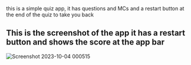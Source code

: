 this is a simple quiz app, it has questions and MCs and a restart button at the end of the quiz to take you back 
## This is the screenshot of the app it has a restart button and shows the score at the app bar ##
![Screenshot 2023-10-04 000515](https://github.com/Amjadyabroudi128/quizApp/assets/61939508/69e93f89-eeb0-4ade-bda6-741908893e7b)
